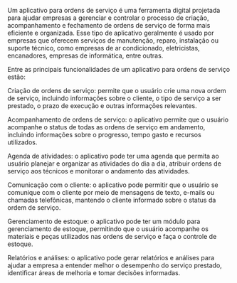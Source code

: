 Um aplicativo para ordens de serviço é uma ferramenta digital projetada para ajudar empresas a gerenciar e controlar o processo de criação, acompanhamento e fechamento de ordens de serviço de forma mais eficiente e organizada. Esse tipo de aplicativo geralmente é usado por empresas que oferecem serviços de manutenção, reparo, instalação ou suporte técnico, como empresas de ar condicionado, eletricistas, encanadores, empresas de informática, entre outras.

Entre as principais funcionalidades de um aplicativo para ordens de serviço estão:

Criação de ordens de serviço: permite que o usuário crie uma nova ordem de serviço, incluindo informações sobre o cliente, o tipo de serviço a ser prestado, o prazo de execução e outras informações relevantes.

Acompanhamento de ordens de serviço: o aplicativo permite que o usuário acompanhe o status de todas as ordens de serviço em andamento, incluindo informações sobre o progresso, tempo gasto e recursos utilizados.

Agenda de atividades: o aplicativo pode ter uma agenda que permita ao usuário planejar e organizar as atividades do dia a dia, atribuir ordens de serviço aos técnicos e monitorar o andamento das atividades.

Comunicação com o cliente: o aplicativo pode permitir que o usuário se comunique com o cliente por meio de mensagens de texto, e-mails ou chamadas telefônicas, mantendo o cliente informado sobre o status da ordem de serviço.

Gerenciamento de estoque: o aplicativo pode ter um módulo para gerenciamento de estoque, permitindo que o usuário acompanhe os materiais e peças utilizados nas ordens de serviço e faça o controle de estoque.

Relatórios e análises: o aplicativo pode gerar relatórios e análises para ajudar a empresa a entender melhor o desempenho do serviço prestado, identificar áreas de melhoria e tomar decisões informadas.
